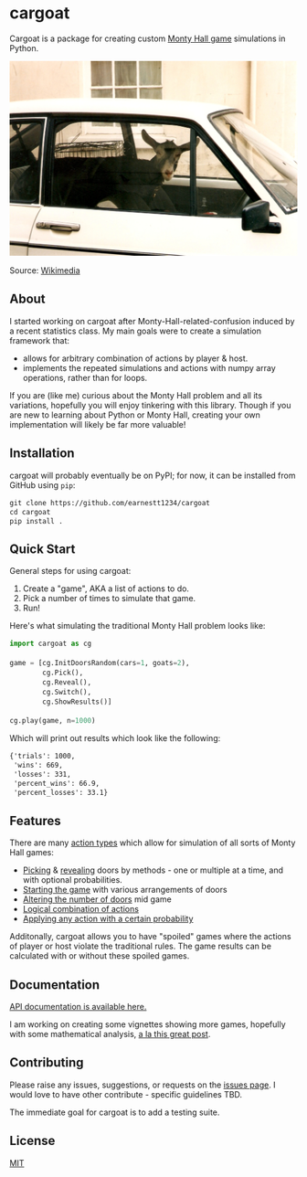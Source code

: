 # cargoat
Cargoat is a package for creating custom [Monty Hall game](https://en.wikipedia.org/wiki/Monty_Hall_problem) simulations in Python.

![](https://raw.githubusercontent.com/earnestt1234/cargoat/main/img/goat_in_a_car.jpg)

Source: [Wikimedia](https://commons.wikimedia.org/wiki/File:Goat_in_a_car.jpg)

## About

I started working on cargoat after Monty-Hall-related-confusion induced by a recent statistics class.  My main goals were to create a simulation framework that:

- allows for arbitrary combination of actions by player & host.
- implements the repeated simulations and actions with numpy array operations, rather than for loops.

If you are (like me) curious about the Monty Hall problem and all its variations, hopefully you will enjoy tinkering with this library.  Though if you are new to learning about Python or Monty Hall, creating your own implementation will likely be far more valuable!

## Installation

cargoat will probably eventually be on PyPI; for now, it can be installed from GitHub using `pip`:

```
git clone https://github.com/earnestt1234/cargoat
cd cargoat
pip install .
```

## Quick Start

General steps for using cargoat:

1. Create a "game", AKA a list of actions to do.
2. Pick a number of times to simulate that game.
3. Run!

Here's what simulating the traditional Monty Hall problem looks like:

```python
import cargoat as cg

game = [cg.InitDoorsRandom(cars=1, goats=2),
        cg.Pick(),
        cg.Reveal(),
        cg.Switch(),
        cg.ShowResults()]

cg.play(game, n=1000)
```

Which will print out results which look like the following:

```
{'trials': 1000,
 'wins': 669,
 'losses': 331,
 'percent_wins': 66.9,
 'percent_losses': 33.1}
```

## Features

There are many [action types](https://earnestt1234.github.io/cargoat/cargoat/actions/index.html) which allow for simulation of all sorts of Monty Hall games:

- [Picking](https://earnestt1234.github.io/cargoat/cargoat/index.html#cargoat.Pick) & [revealing](https://earnestt1234.github.io/cargoat/cargoat/index.html#cargoat.Reveal) doors by methods - one or multiple at a time, and with optional probabilities.
- [Starting the game](https://earnestt1234.github.io/cargoat/cargoat/actions/initialization.html) with various arrangements of doors
- [Altering the number of doors](https://earnestt1234.github.io/cargoat/cargoat/actions/remodeling.html) mid game
- [Logical combination of actions](https://earnestt1234.github.io/cargoat/cargoat/actions/index.html#cargoat.actions.IfElse)
- [Applying any action with a certain probability](https://earnestt1234.github.io/cargoat/cargoat/actions/index.html#cargoat.actions.ChanceTo)

Additonally, cargoat allows you to have "spoiled" games where the actions of player or host violate the traditional rules.  The game results can be calculated with or without these spoiled games.

## Documentation

[API documentation is available here.](https://earnestt1234.github.io/cargoat/cargoat/) 

I am working on creating some vignettes showing more games, hopefully with some mathematical analysis, [a la this great post](https://www.untrammeledmind.com/2018/11/monty-hall-problem-and-variations-intuitive-solutions/).

## Contributing

Please raise any issues, suggestions, or requests on the [issues page](https://github.com/earnestt1234/cargoat/issues).  I would love to have other contribute - specific guidelines TBD.

The immediate goal for cargoat is to add a testing suite.

## License

[MIT](https://github.com/earnestt1234/cargoat/blob/main/LICENSE)

